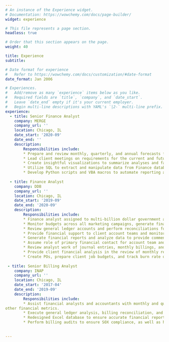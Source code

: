 ```yaml
---
# An instance of the Experience widget.
# Documentation: https://wowchemy.com/docs/page-builder/
widget: experience

# This file represents a page section.
headless: true

# Order that this section appears on the page.
weight: 40

title: Experience
subtitle:

# Date format for experience
#   Refer to https://wowchemy.com/docs/customization/#date-format
date_format: Jan 2006

# Experiences.
#   Add/remove as many `experience` items below as you like.
#   Required fields are `title`, `company`, and `date_start`.
#   Leave `date_end` empty if it's your current employer.
#   Begin multi-line descriptions with YAML's `|2-` multi-line prefix.
experience:
  - title: Senior Finance Analyst
    company: MERGE
    company_url: ''
    location: Chicago, IL
    date_start: '2020-09'
    date_end: ''
    description:
        Responsibilities include:
        * Prepare and review monthly, quarterly, and annual forecasts for all client accounts.
        * Lead client meetings on requirements for the current and future planned forecasting processes.
        * Create insightful visualizations to summarize analyses and facilitate decision-making for C-Suite executives.
        * Utilize SQL to extract and manipulate data from Finance database.
        * Develop Python scripts and VBA macros to automate reporting and finance metrics for client accounts.
        
  - title: Finance Analyst
    company: DDB 
    company_url: ''
    location: Chicago, IL
    date_start: '2019-09'
    date_end: '2020-09'
    description: 
        Responsibilities include:
        * Finance analyst assigned to multi-billion dollar government account.
        * Monitor budgets across all marketing campaigns, generate financial reports and analyze data to provide commentary and process improvements.
        * Review general ledger accounts and perform reconciliations for errors in revenue and inter-company posting.
        * Provide financial support to client account teams and monitor client budgets on a project basis.
        * Generate financial reports and analyze data to provide commentary and process improvements.
        * Assume role of primary financial contact for account team and resource manager on assigned client business.
        * Review analyst work of journal entries, monthly billings, and job reconciliation.
        * Provide client financial analysis in the review of monthly results.
        * Create POs, prepare client job budgets, and track burn rate of all projects.
    
 - title: Senior Billing Analyst
    company: INAP 
    company_url: ''
    location: Chicago, IL
    date_start: '2017-04'
    date_end: '2019-09'
    description:
        Responsibilities include:
        * Assist financial analysts and accountants with monthly and quarterly reports; mainly using Excel to build reports validating company revenue, churn, and 
other financial metrics.
        * Execute general ledger analysis, billing reconciliation, and produced month-end financial reports for C-suite executives. Responsible for explaining variances in the financial data to executives and provide insights on how to improve metrics.
        * Redesigned Excel database to ensure accurate financial reporting without needing manual input. The project also resulted in easier access to monthly reports with simpler controls.
        * Perform billing audits to ensure SOX compliance, as well as handling any charge-backs or payment processing errors with our payment processor.
    
    
---
```

